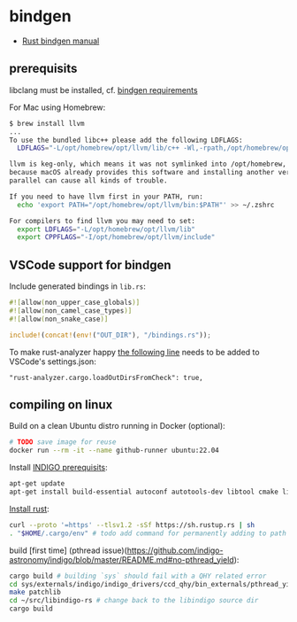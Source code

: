 
# bindgen

* [Rust bindgen manual](https://rust-lang.github.io/rust-bindgen/introduction.html)

## prerequisits
libclang must be installed, cf. [bindgen requirements](https://rust-lang.github.io/rust-bindgen/requirements.html)

For Mac using Homebrew:
```bash
$ brew install llvm
...
To use the bundled libc++ please add the following LDFLAGS:
  LDFLAGS="-L/opt/homebrew/opt/llvm/lib/c++ -Wl,-rpath,/opt/homebrew/opt/llvm/lib/c++"

llvm is keg-only, which means it was not symlinked into /opt/homebrew,
because macOS already provides this software and installing another version in
parallel can cause all kinds of trouble.

If you need to have llvm first in your PATH, run:
  echo 'export PATH="/opt/homebrew/opt/llvm/bin:$PATH"' >> ~/.zshrc

For compilers to find llvm you may need to set:
  export LDFLAGS="-L/opt/homebrew/opt/llvm/lib"
  export CPPFLAGS="-I/opt/homebrew/opt/llvm/include"
```

## VSCode support for bindgen
Include generated bindings in `lib.rs`:
```rust
#![allow(non_upper_case_globals)]
#![allow(non_camel_case_types)]
#![allow(non_snake_case)]

include!(concat!(env!("OUT_DIR"), "/bindings.rs"));
```
To make rust-analyzer happy [the following line](https://github.com/rust-lang/rust-analyzer/issues/5992) needs to be added to VSCode's settings.json:
```
"rust-analyzer.cargo.loadOutDirsFromCheck": true,
```

## compiling on linux

Build on a clean Ubuntu distro running in Docker (optional):
```bash
# TODO save image for reuse
docker run --rm -it --name github-runner ubuntu:22.04
```

Install [INDIGO prerequisits](https://www.indigo-astronomy.org/for-developers.html):
```bash
apt-get update
apt-get install build-essential autoconf autotools-dev libtool cmake libudev-dev libavahi-compat-libdnssd-dev libusb-1.0-0-dev libcurl4-gnutls-dev libgphoto2-dev libz-dev git curl patchelf
```

[Install rust](https://www.rust-lang.org/tools/install):
```bash
curl --proto '=https' --tlsv1.2 -sSf https://sh.rustup.rs | sh
. "$HOME/.cargo/env" # todo add command for permanently adding to path
```

build [first time] (pthread issue)(https://github.com/indigo-astronomy/indigo/blob/master/README.md#no-pthread_yield):
``` bash
cargo build # building `sys` should fail with a QHY related error
cd sys/externals/indigo/indigo_drivers/ccd_qhy/bin_externals/pthread_yield_compat
make patchlib
cd ~/src/libindigo-rs # change back to the libindigo source dir
cargo build
```

